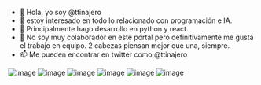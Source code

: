 - 👋 Hola, yo soy @ttinajero
- 👀 estoy interesado en todo lo relacionado con programación e IA.
- 🌱 Principalmente hago desarrollo en python y react.
- 💞️ No soy muy colaborador en este portal pero definitivamente me gusta el trabajo en equipo. 2  cabezas piensan mejor que una, siempre.
- 📫 Me pueden encontrar en twitter como @ttinajero


![image](https://user-images.githubusercontent.com/13625119/152664114-f57e64bd-3cf1-499a-a6ea-8bb9c52027c3.png)
![image](https://user-images.githubusercontent.com/13625119/152664119-b66afbf2-c5ce-4749-a597-4de7a66aded7.png)
![image](https://user-images.githubusercontent.com/13625119/152664121-206f2467-108f-4e3e-a56b-bb13ea39440f.png)
![image](https://user-images.githubusercontent.com/13625119/152664126-0959b525-f014-4b9b-9d0d-b55f84ef2a37.png)
![image](https://user-images.githubusercontent.com/13625119/152664129-9104e009-84a6-4400-bcc3-cb0c95f632cc.png)
![image](https://user-images.githubusercontent.com/13625119/152664131-acd104a7-719a-4d05-896f-af625bbe7e27.png)
